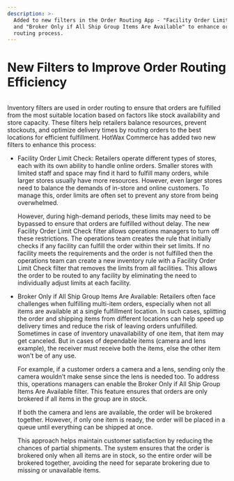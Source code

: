 ```yaml
---
description: >-
  Added to new filters in the Order Routing App - "Facility Order Limit Check"
  and "Broker Only if All Ship Group Items Are Available" to enhance order
  routing process.
---
```


# New Filters to Improve Order Routing Efficiency

<figure><img src="https://www.hotwax.co/hubfs/New%20Filters%20to%20Improve%20Order%20Routing%20Efficiency1.png" alt=""><figcaption></figcaption></figure>

Inventory filters are used in order routing to ensure that orders are fulfilled from the most suitable location based on factors like stock availability and store capacity. These filters help retailers balance resources, prevent stockouts, and optimize delivery times by routing orders to the best locations for efficient fulfillment. HotWax Commerce has added two new filters to enhance this process:

*   Facility Order Limit Check: Retailers operate different types of stores, each with its own ability to handle online orders. Smaller stores with limited staff and space may find it hard to fulfill many orders, while larger stores usually have more resources. However, even larger stores need to balance the demands of in-store and online customers. To manage this, order limits are often set to prevent any store from being overwhelmed.

    However, during high-demand periods, these limits may need to be bypassed to ensure that orders are fulfilled without delay. The new Facility Order Limit Check filter allows operations managers to turn off these restrictions. The operations team creates the rule that initially checks if any facility can fulfill the order within their set limits. If no facility meets the requirements and the order is not fulfilled then the operations team can create a new inventory rule with a Facility Order Limit Check filter that removes the limits from all facilities. This allows the order to be routed to any facility by eliminating the need to individually adjust limits at each facility.
*   Broker Only if All Ship Group Items Are Available: Retailers often face challenges when fulfilling multi-item orders, especially when not all items are available at a single fulfillment location. In such cases, splitting the order and shipping items from different locations can help speed up delivery times and reduce the risk of leaving orders unfulfilled. Sometimes in case of inventory unavailability of one item, that item may get canceled. But in cases of dependable items (camera and lens example), the receiver must receive both the items, else the other item won't be of any use.

    For example, if a customer orders a camera and a lens, sending only the camera wouldn’t make sense since the lens is needed too. To address this, operations managers can enable the Broker Only if All Ship Group Items Are Available filter. This feature ensures that orders are only brokered if all items in the group are in stock.

    If both the camera and lens are available, the order will be brokered together. However, if only one item is ready, the order will be placed in a queue until everything can be shipped at once.

    This approach helps maintain customer satisfaction by reducing the chances of partial shipments. The system ensures that the order is brokered only when all items are in stock, so the entire order will be brokered together, avoiding the need for separate brokering due to missing or unavailable items.
